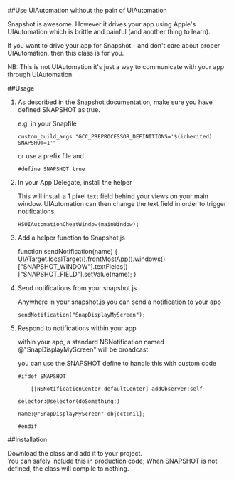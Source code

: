 ##Use UIAutomation without the pain of UIAutomation

Snapshot is awesome. However it drives your app using Apple's UIAutomation which is brittle and painful (and another thing to learn).

If you want to drive your app for Snapshot - and don't care about proper UIAutomation, then this class is for you.

NB: This is not UIAutomation it's just a way to communicate with your app through UIAutomation.

##Usage

 1. As described in the Snapshot
    documentation, make sure you have
    defined SNAPSHOT as true.

    e.g. in your Snapfile

        custom_build_args "GCC_PREPROCESSOR_DEFINITIONS='$(inherited) SNAPSHOT=1'"

    or use a prefix file and 

        #define SNAPSHOT true

 2. In your App Delegate, install the
    helper

    This will install a 1 pixel text field behind your views on your main window. UIAutomation can then change the text field in order to trigger notifications.

        HSUIAutomationCheatWindow(mainWindow);

 3. Add a helper function to Snapshot.js

    function sendNotification(name) {
      UIATarget.localTarget().frontMostApp().windows()["SNAPSHOT_WINDOW"].textFields()["SNAPSHOT_FIELD"].setValue(name);
    }

 4. Send notifications from your
    snapshot.js

    Anywhere in your snapshot.js you can send a notification to your app

        sendNotification("SnapDisplayMyScreen");

 5. Respond to notifications within your
    app

    within your app, a standard NSNotification named @"SnapDisplayMyScreen" will be broadcast.

    you can use the SNAPSHOT define to handle this with custom code

        #ifdef SNAPSHOT
        
            [[NSNotificationCenter defaultCenter] addObserver:self
                                                     selector:@selector(doSomething:)
                                                         name:@"SnapDisplayMyScreen" object:nil];
        
        #endif

##Installation

Download the class and add it to your project.  
You can safely include this in production code; When SNAPSHOT is not defined, the class will compile to nothing.
